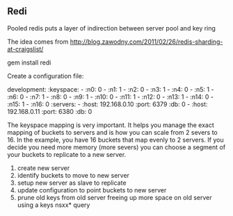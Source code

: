 Redi
----------

Pooled redis puts a layer of indirection between server pool and key ring


The idea comes from http://blog.zawodny.com/2011/02/26/redis-sharding-at-craigslist/

  gem install redi


Create a configuration file:

  development:
    :keyspace:
      - :n0: 0
      - :n1: 1
      - :n2: 0
      - :n3: 1
      - :n4: 0
      - :n5: 1
      - :n6: 0
      - :n7: 1
      - :n8: 0
      - :n9: 1
      - :n10: 0
      - :n11: 1
      - :n12: 0
      - :n13: 1
      - :n14: 0
      - :n15: 1
      - :n16: 0
    :servers:
      - :host: 192.168.0.10
        :port: 6379
        :db: 0
      - :host: 192.168.0.11
        :port: 6380
        :db: 0

The keyspace mapping is very important.  It helps you manage the exact mapping of buckets to servers and is how you can scale from 2 severs to 16.
In the example, you have 16 buckets that map evenly to 2 servers.  If you decide you need more memory (more severs) you can choose a segment of your
buckets to replicate to a new server.  

1. create new server
2. identify buckets to move to new server
3. setup new server as slave to replicate
4. update configuration to point buckets to new server
5. prune old keys from old server freeing up more space on old server using a keys nsxx* query
